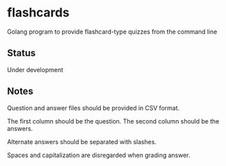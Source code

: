# flashcards
Golang program to provide flashcard-type quizzes from the command line

## Status
Under development

## Notes
Question and answer files should be provided in CSV format.

The first column should be the question. The second column should be the answers.

Alternate answers should be separated with slashes.

Spaces and capitalization are disregarded when grading answer.
